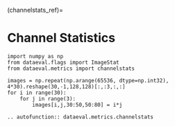 (channelstats_ref)=
# Channel Statistics

```{testsetup}
import numpy as np
from dataeval.flags import ImageStat
from dataeval.metrics import channelstats

images = np.repeat(np.arange(65536, dtype=np.int32), 4*30).reshape(30,-1,128,128)[:,:3,:,:]
for i in range(30):
    for j in range(3):
        images[i,j,30:50,50:80] = i*j
```

```{eval-rst}
.. autofunction:: dataeval.metrics.channelstats
```